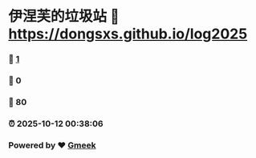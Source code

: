 # 伊涅芙的垃圾站 :link: https://dongsxs.github.io/log2025 
### :page_facing_up: [1](https://dongsxs.github.io/log2025/tag.html) 
### :speech_balloon: 0 
### :hibiscus: 80 
### :alarm_clock: 2025-10-12 00:38:06 
### Powered by :heart: [Gmeek](https://github.com/Meekdai/Gmeek)
